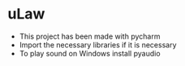 # uLaw
- This project has been made with pycharm
- Import the necessary libraries if it is necessary
- To play  sound on Windows install pyaudio
